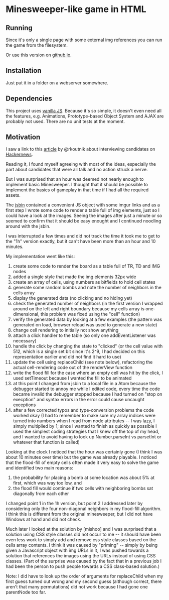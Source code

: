# Minesweeper-like game in HTML

## Running

Since it's only a single page with some external img references you can run the game from the filesystem.

Or use this version on [github.io].

## Installation

Just put it in a folder on a webserver somewhere.


## Dependencies

This project uses [vanilla JS]. Because it's so simple, it doesn't even need all the features, e.g. Animations, Prototype-based Object System and AJAX are probably not used. There are no unit tests at the moment.

## Motivation

I saw a link to this [article] by @rkoutnik about interviewing candidates on [Hackernews].

Reading it, I found myself agreeing with most of the ideas, especially
the part about candidates that were all talk and no action struck a nerve.

But I was surprised that an hour was deemed not nearly enough to
implement basic Minesweeper. I thought that it should be possible to implement
the basics of gameplay in that time if I had all the required assets.

The [jsbin] contained a convenient JS object with some imgur links and
as a first step I wrote some code to render a table full of img elements,
just so I could have a look at the images. Seeing the images after just a
minute or so seemed to confirm that it should be easy enought and I continued
noodling around with the jsbin.

I was interrupted a few times and did not track the time it took me to
get to the "1h" version exactly, but it can't have been more than
an hour and 10 minutes.

My implementation went like this:

1. create some code to render the board as a table full of TR, TD and IMG nodes
2. added a single style that made the img elements 32px wide
3. create an array of cells, using numbers as bitfields to hold cell states
4. generate some random bombs and note the number of neighbors in the cells array
5. display the generated data (no clicking and no hiding yet)
6. check the generated number of neighbors (in the first version I wrapped around on the left and right boundary because my cells array is one-dimensional, this problem was fixed using the "cell" function)
7. verify the generated data by looking at a few examples (the pattern was generated on load, browser reload was used to generate a new state)
8. change cell rendering to initially not show anything
9. attach a click handler to the table (so only one addEventListener was necessary)
10. handle the click by changing the state to "clicked" (or the cell value with 512, which is a single set bit since it's 2^9, I had decided on this representation earlier and did not find it hard to use)
11. update the cell using replaceChild (see note below), refactoring the actual cell-rendering code out of the renderView function
12. write the flood fill for the case where an empty cell was hit by the click, I used setTimeout because I wanted the fill to be animated
13. at this point I changed from jsbin to a local file in a Atom because the debugger started to annoy me while I edited code, every time the code became invalid the debugger stopped because I had turned on "stop on execption" and syntax errors in the error could cause uncaught exceptions
14. after a few corrected typos and type-conversion problems the code worked okay (I had to remember to make sure my array indices were turned into numbers when I read from node attributes -- I was lazy, I simply multiplied by 1; since I wanted to finish as quickly as possible I used the simplest coding strategies that I knew off the top of my head, and I wanted to avoid having to look up Number.parseInt vs parsetInt or whatever that function is called)

Looking at the clock I noticed that the hour was certainly gone (I think I was about 10 minutes over time) but the game was already playable. I noticed that the flood-fill of empty cells often made it very easy to solve the game and identified two main reasons:

1. the probability for placing a bomb at some location was about 5% at first, which was way too low, and
2. the flood fill would continue if two cells with neighboring bombs sat diagonally from each other

I changed point 1 in the 1h version, but point 2 I addressed later by considering only the four non-diagonal neighbors in my flood-fill algorithm. I think this is different from the original minesweeper, but I did not have Windows at hand and did not check.

Much later I looked at the solution by [mishoo] and I was surprised that a
solution using CSS style classes did not occur to me -- it should have been
even less work to simply add and remove css style classes based on the cells
array contents. I think it was caused by "priming" -- simply by being given
a Javascript object with img URLs in it, I was pushed towards a solution
that references the images using the URLs instead of using CSS classes. (Part
of the surprise was caused by the fact that in a previous job I had been
the person to push people towards a CSS class-based solution.)


Note: I did have to look up the order of arguments for replaceChild when
my first guess turned out wrong and my second guess (although correct,
there aren't that many permutations) did not work because I had gone
one parentNode too far.





[article]: http://rkoutnik.com/articles/How-I-Interview.html
[jsbin]: http://jsbin.com/jucesisaki/2/edit?html,js,output
[vanilla JS]: http://vanilla-js.com
[Hackernews]: https://news.ycombinator.com/item?id=10752564
[github.io]: http://hn3000.github.io/minesweep/
